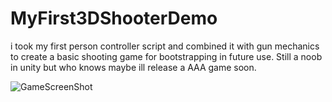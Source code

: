 # MyFirst3DShooterDemo

i took my first person controller script and combined it with gun mechanics to create a basic shooting game for bootstrapping in future use. Still a noob in unity but who knows maybe ill release a AAA game soon.

![GameScreenShot](https://user-images.githubusercontent.com/45560312/141653647-a8a22f26-5ac7-469b-9646-4d30312083aa.png)
